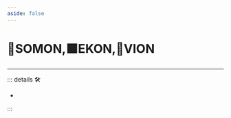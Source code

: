```yaml
---
aside: false
---
```

# 🔷SOMON,🟩EKON,🔻VION

---

<!-- =================================================== -->
<!-- =================================================== -->
<!-- =================================================== -->
<!-- =================================================== -->
<!-- =================================================== -->
::: details 🛠

-

:::